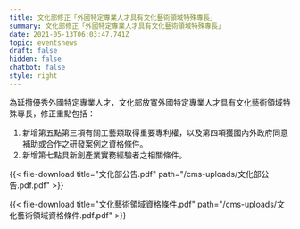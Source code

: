 ```yaml
---
title: 文化部修正「外國特定專業人才具有文化藝術領域特殊專長」
summary: 文化部修正「外國特定專業人才具有文化藝術領域特殊專長」
date: 2021-05-13T06:03:47.741Z
topic: eventsnews
draft: false
hidden: false
chatbot: false
style: right
---
```

為延攬優秀外國特定專業人才，文化部放寬外國特定專業人才具有文化藝術領域特殊專長，修正重點包括：

1. 新增第五點第三項有關工藝類取得重要專利權，以及第四項獲國內外政府同意補助或合作之研發案例之資格條件。
2. 新增第七點具新創產業實務經驗者之相關條件。

{{< file-download title="文化部公告.pdf" path="/cms-uploads/文化部公告.pdf.pdf" >}}

{{< file-download title="文化藝術領域資格條件.pdf" path="/cms-uploads/文化藝術領域資格條件.pdf.pdf" >}}